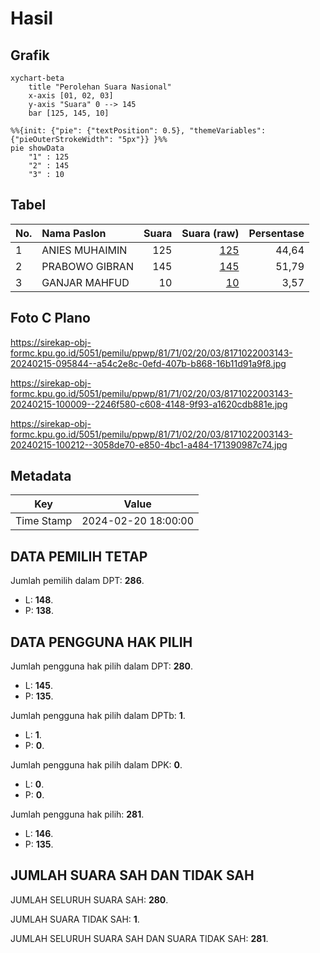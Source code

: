 # Hasil

## Grafik

```mermaid
xychart-beta
    title "Perolehan Suara Nasional"
    x-axis [01, 02, 03]
    y-axis "Suara" 0 --> 145
    bar [125, 145, 10]
```

```mermaid
%%{init: {"pie": {"textPosition": 0.5}, "themeVariables": {"pieOuterStrokeWidth": "5px"}} }%%
pie showData
    "1" : 125
    "2" : 145
    "3" : 10
```

## Tabel

| No. | Nama Paslon    | Suara | Suara (raw) | Persentase |
|:--- |:-------------- | -----:| -----------:| ----------:|
| 1   | ANIES MUHAIMIN | 125   | [125][p-1]  | 44,64      |
| 2   | PRABOWO GIBRAN | 145   | [145][p-2]  | 51,79      |
| 3   | GANJAR MAHFUD  | 10    | [10][p-3]   | 3,57       |


[p-1]: https://github.com/gigit-pemilu/pemilu-2024/blob/main/pilpres/hitung-suara/sub/81-maluku/sub/71-kota-ambon/sub/02-sirimau/sub/2003-batu-merah/sub/143-tps/sub/paslon-1.txt
[p-2]: https://github.com/gigit-pemilu/pemilu-2024/blob/main/pilpres/hitung-suara/sub/81-maluku/sub/71-kota-ambon/sub/02-sirimau/sub/2003-batu-merah/sub/143-tps/sub/paslon-2.txt
[p-3]: https://github.com/gigit-pemilu/pemilu-2024/blob/main/pilpres/hitung-suara/sub/81-maluku/sub/71-kota-ambon/sub/02-sirimau/sub/2003-batu-merah/sub/143-tps/sub/paslon-3.txt

## Foto C Plano

https://sirekap-obj-formc.kpu.go.id/5051/pemilu/ppwp/81/71/02/20/03/8171022003143-20240215-095844--a54c2e8c-0efd-407b-b868-16b11d91a9f8.jpg

https://sirekap-obj-formc.kpu.go.id/5051/pemilu/ppwp/81/71/02/20/03/8171022003143-20240215-100009--2246f580-c608-4148-9f93-a1620cdb881e.jpg

https://sirekap-obj-formc.kpu.go.id/5051/pemilu/ppwp/81/71/02/20/03/8171022003143-20240215-100212--3058de70-e850-4bc1-a484-171390987c74.jpg


## Metadata

| Key        | Value               |
| ---------- | ------------------- |
| Time Stamp | 2024-02-20 18:00:00 |


## DATA PEMILIH TETAP

Jumlah pemilih dalam DPT: **286**.
 * L: **148**.
 * P: **138**.

## DATA PENGGUNA HAK PILIH

Jumlah pengguna hak pilih dalam DPT: **280**.
 * L: **145**.
 * P: **135**.

Jumlah pengguna hak pilih dalam DPTb: **1**.
 * L: **1**.
 * P: **0**.

Jumlah pengguna hak pilih dalam DPK: **0**.
 * L: **0**.
 * P: **0**.

Jumlah pengguna hak pilih: **281**.
 * L: **146**.
 * P: **135**.

## JUMLAH SUARA SAH DAN TIDAK SAH

JUMLAH SELURUH SUARA SAH: **280**.

JUMLAH SUARA TIDAK SAH: **1**.

JUMLAH SELURUH SUARA SAH DAN SUARA TIDAK SAH: **281**.


